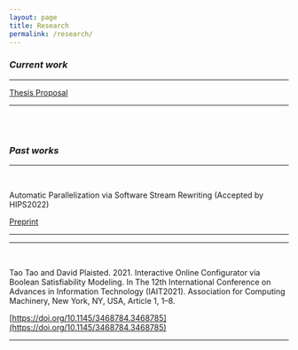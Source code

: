 ```yaml
---
layout: page
title: Research
permalink: /research/
---
```


### _Current work_

---

[Thesis Proposal](https://1drv.ms/u/s!AmFeTX7ZoZtXpV2hjkbA8L3-_nW0?e=ivIWpM)

---

<br/>
<br/>

### _Past works_

---
<br/>

Automatic Parallelization via Software Stream Rewriting (Accepted by HIPS2022)

[Preprint](https://1drv.ms/b/s!AmFeTX7ZoZtXpVIJbW7f23JPY9HV?e=SINmm5)

---

---

<br/>

Tao Tao and David Plaisted. 2021. Interactive Online Configurator via Boolean Satisfiability Modeling. In The 12th International Conference on Advances in Information Technology (IAIT2021). Association for Computing Machinery, New York, NY, USA, Article 1, 1–8.

[https://doi.org/10.1145/3468784.3468785](https://doi.org/10.1145/3468784.3468785)

---
